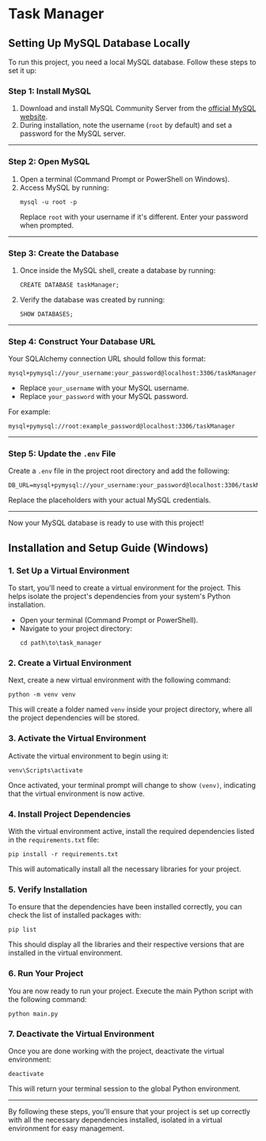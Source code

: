 # Task Manager
## **Setting Up MySQL Database Locally**

To run this project, you need a local MySQL database. Follow these steps to set it up:

### **Step 1: Install MySQL**
1. Download and install MySQL Community Server from the [official MySQL website](https://dev.mysql.com/downloads/mysql/).
2. During installation, note the username (`root` by default) and set a password for the MySQL server.

---

### **Step 2: Open MySQL**
1. Open a terminal (Command Prompt or PowerShell on Windows).
2. Access MySQL by running:
   ```
   mysql -u root -p
   ```
   Replace `root` with your username if it's different. Enter your password when prompted.

---

### **Step 3: Create the Database**
1. Once inside the MySQL shell, create a database by running:
   ```
   CREATE DATABASE taskManager;
   ```
2. Verify the database was created by running:
   ```
   SHOW DATABASES;
   ```

---

### **Step 4: Construct Your Database URL**
Your SQLAlchemy connection URL should follow this format:
```
mysql+pymysql://your_username:your_password@localhost:3306/taskManager
```

- Replace `your_username` with your MySQL username.
- Replace `your_password` with your MySQL password.

For example:
```
mysql+pymysql://root:example_password@localhost:3306/taskManager
```

---

### **Step 5: Update the `.env` File**
Create a `.env` file in the project root directory and add the following:
``` 
DB_URL=mysql+pymysql://your_username:your_password@localhost:3306/taskManager
```

Replace the placeholders with your actual MySQL credentials.

---


Now your MySQL database is ready to use with this project!

## Installation and Setup Guide (Windows)

### 1. Set Up a Virtual Environment

To start, you'll need to create a virtual environment for the project. This helps isolate the project's dependencies from your system's Python installation.

- Open your terminal (Command Prompt or PowerShell).
- Navigate to your project directory:
  ```
  cd path\to\task_manager
  ```

### 2. Create a Virtual Environment

Next, create a new virtual environment with the following command:
  ```
  python -m venv venv
  ``` 
This will create a folder named `venv` inside your project directory, where all the project dependencies will be stored.

### 3. Activate the Virtual Environment

Activate the virtual environment to begin using it:
  ```
  venv\Scripts\activate
  ``` 
Once activated, your terminal prompt will change to show `(venv)`, indicating that the virtual environment is now active.

### 4. Install Project Dependencies

With the virtual environment active, install the required dependencies listed in the `requirements.txt` file:
  ```
  pip install -r requirements.txt
  ``` 
This will automatically install all the necessary libraries for your project.

### 5. Verify Installation

To ensure that the dependencies have been installed correctly, you can check the list of installed packages with:
  ```
  pip list
  ``` 
This should display all the libraries and their respective versions that are installed in the virtual environment.

### 6. Run Your Project

You are now ready to run your project. Execute the main Python script with the following command:
  ```
  python main.py
  ```

### 7. Deactivate the Virtual Environment

Once you are done working with the project, deactivate the virtual environment:
  ```
  deactivate
  ``` 
This will return your terminal session to the global Python environment.

---

By following these steps, you'll ensure that your project is set up correctly with all the necessary dependencies installed, isolated in a virtual environment for easy management.

